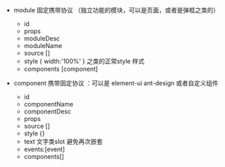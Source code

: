 - module 固定携带协议 （独立功能的模块，可以是页面，或者是弹框之类的）
  - id
  - props
  - moduleDesc
  - moduleName
  - source []
  - style { width:'100%' } 之类的正常style 样式
  - components [component]
 

- component 携带固定协议 ：可以是 element-ui ant-design 或者自定义组件 
  - id
  - componentName
  - componentDesc
  - props
  - source []
  - style {}
  - text 文字类slot 避免再次嵌套
  - events:[event]
  - components[]
 